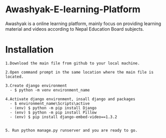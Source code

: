 # Awashyak-E-learning-Platform
Awashyak  is a online learning platform, mainly focus on providing learning material and videos according to Nepal Education Board subjects.

# Installation
```
1.Download the main file from github to your local machine.

2.Open command prompt in the same location where the main file is located.

3.Create django environment
  - $ python -m venv environment_name
  
4.Activate django environment, insall django and packages
  - $ environment_name\Scripts\active
  - (env) $ python -m pip install Django
  - (env) $ python -m pip install Pillow
  - (env) $ pip install django-embed-video==1.3.2
 
  
5. Run python manage.py runserver and you are ready to go.
 
```
